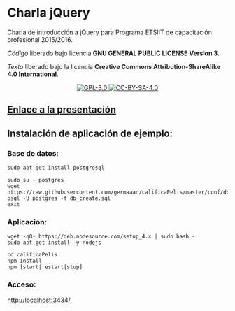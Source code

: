 # Charla jQuery
Charla de introducción a jQuery para Programa ETSIIT de capacitación profesional 2015/2016.

_Código_ liberado bajo licencia **GNU GENERAL PUBLIC LICENSE Version 3**.

_Texto_ liberado bajo la licencia **Creative Commons Attribution-ShareAlike 4.0 International**.

<p align="center">
<a href="http://www.gnu.org/licenses/gpl-3.0.html">
<img alt="GPL-3.0" src="https://dl.dropboxusercontent.com/s/t0ylvis7f1stcu7/GPL-3.0.png">
</a>
<a href="https://creativecommons.org/licenses/by-sa/4.0/legalcode">
<img alt="CC-BY-SA-4.0" src="https://dl.dropboxusercontent.com/s/sb421l5usayaigo/CC-BY-SA-4.0.png">
</a>
</p>

## [Enlace a la  presentación](http://germaaan.github.io/Charla_jQuery/)

## Instalación de aplicación de ejemplo:

### Base de datos:
```
sudo apt-get install postgresql

sudo su - postgres
wget https://raw.githubusercontent.com/germaaan/calificaPelis/master/conf/db_create.sql
psql -U postgres -f db_create.sql
exit
```

### Aplicación:
```
wget -qO- https://deb.nodesource.com/setup_4.x | sudo bash -
sudo apt-get install -y nodejs

cd calificaPelis
npm install
npm [start|restart|stop]
```

### Acceso:
[http://localhost:3434/](http://localhost:3434/)
